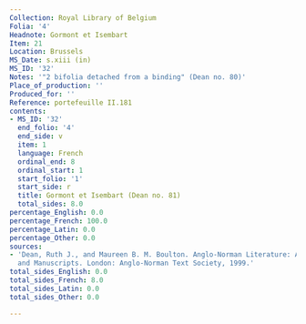```yaml
---
Collection: Royal Library of Belgium
Folia: '4'
Headnote: Gormont et Isembart
Item: 21
Location: Brussels
MS_Date: s.xiii (in)
MS_ID: '32'
Notes: '"2 bifolia detached from a binding" (Dean no. 80)'
Place_of_production: ''
Produced_for: ''
Reference: portefeuille II.181
contents:
- MS_ID: '32'
  end_folio: '4'
  end_side: v
  item: 1
  language: French
  ordinal_end: 8
  ordinal_start: 1
  start_folio: '1'
  start_side: r
  title: Gormont et Isembart (Dean no. 81)
  total_sides: 8.0
percentage_English: 0.0
percentage_French: 100.0
percentage_Latin: 0.0
percentage_Other: 0.0
sources:
- 'Dean, Ruth J., and Maureen B. M. Boulton. Anglo-Norman Literature: A Guide to Texts
  and Manuscripts. London: Anglo-Norman Text Society, 1999.'
total_sides_English: 0.0
total_sides_French: 8.0
total_sides_Latin: 0.0
total_sides_Other: 0.0

---
```


